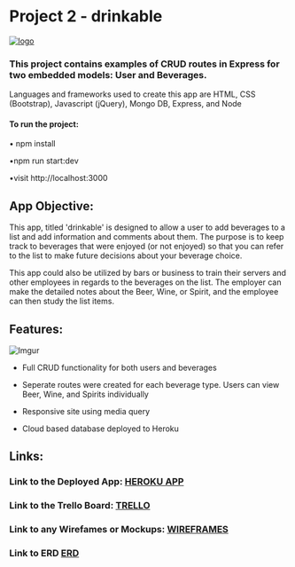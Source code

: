 # Project 2 - drinkable

[![logo](http://i.imgur.com/JhUJoD6.png "drinkable logo") ](drinkable.herokuapp.com)

### This project contains examples of CRUD routes in Express for two embedded models: User and Beverages.

Languages and frameworks used to create this app are HTML, CSS (Bootstrap), Javascript (jQuery), Mongo DB, Express, and Node


#### To run the project:

• npm install

•npm run start:dev

•visit http://localhost:3000

## App Objective:
This app, titled 'drinkable' is designed to allow a user to add beverages to a list and add information and comments about them. The purpose is to keep track to beverages that were enjoyed (or not enjoyed) so that you can refer to the list to make future decisions about your beverage choice.

This app could also be utilized by bars or business to train their servers and other employees in regards to the beverages on the list. The employer can make the detailed notes about the Beer, Wine, or Spirit, and the employee can then study the list items.

## Features:

![Imgur](http://i.imgur.com/kpmjIwl.png)

* Full CRUD functionality for both users and beverages

* Seperate routes were created for each beverage type.     Users can view Beer, Wine, and Spirits individually

* Responsive site using media query

* Cloud based database deployed to Heroku

## Links:

### Link to the Deployed App: [HEROKU APP](drinkable.herokuapp.com)

### Link to the Trello Board: [TRELLO](https://trello.com/b/ImadGOT3/unit-2-crud-app)

### Link to any Wirefames or Mockups: [WIREFRAMES](https://docs.google.com/document/d/1ZDzksAXae1sdxv6gqMqbq6EzQbOmncKHw590cwXp3NU/edit?usp=sharing)

### Link to ERD [ERD](http://i.imgur.com/QZGGrYt.jpg)